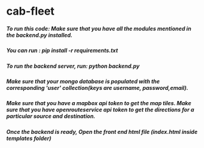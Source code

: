 # cab-fleet

##### To run this code: Make sure that you have all the modules mentioned in the backend.py installed. 
##### You can run : 	pip install -r requirements.txt  
##### To run the backend server, run: 	python backend.py  
##### Make sure that your mongo database is populated with the corresponding 'user' collection(keys are username, password,email). 
##### Make sure that you have a mapbox api token to get the map tiles. Make sure that you have openrouteservice api token to get the directions for a particular source and destination.   
##### Once the backend is ready, Open the front end html file (index.html inside templates folder)
